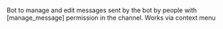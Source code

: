 Bot to manage and edit messages sent by the bot by people with [manage_message] permission in the channel.
Works via context menu
